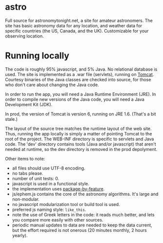 # astro
Full source for astronomytonight.net, a site for amateur astronomers. The site has basic astronomy data for any location, and weather data for specific countries (the US, Canada, and the UK). Customizable for your observing location.

# Running locally
The code is roughly 95% javascript, and 5% Java.
No relational database is used.
The site is implemented as a .war file (servlets), running on [Tomcat](http://tomcat.apache.org/whichversion.html). 
Courtesy binaries of the Java classes are checked into source, for those who don't care about changing the Java code.

In order to run the app, you will need a Java Runtime Environment (JRE). 
In order to compile new versions of the Java code, you will need a Java Development Kit (JDK).

In prod, the version of Tomcat is version 6, running on JRE 1.6. (That's a bit stale.)

The layout of the source tree matches the runtime layout of the web site. 
Thus, running the app locally is simply a matter of pointing Tomcat to the root of the project. 
The WEB-INF directory is specific to servlets and Java code. 
The 'dev' directory contains tools (Java and/or javascript) that aren't needed at runtime, so the dev directory is removed in the prod depolyment.

Other items to note:
* all files should use UTF-8 encoding.
* no tabs please.
* number of unit tests: 0.
* javascript is used in a functional style.
* the implementation uses [package-by-feature](http://www.javapractices.com/topic/TopicAction.do?Id=205).
* js/ephem.js contains the core of the astronomy algorithms. It's large and non-modular.
* no javascript modularization tool or build tool is used.
* preferred js naming style: `like_this`.
* note the use of Greek letters in the code: it reads much better, and lets you compare more easily with other sources.
* periodic manual updates to data are needed to keep the data current, but the effort required is not onerous (20 minutes monthly, 2 hours yearly).